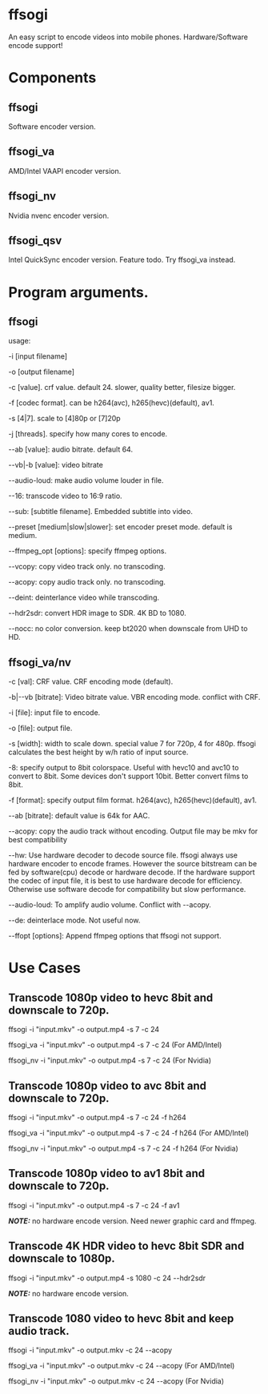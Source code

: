 # ffsogi
An easy script to encode videos into mobile phones.  Hardware/Software encode support!

# Components
## ffsogi
Software encoder version.

## ffsogi_va
AMD/Intel VAAPI encoder version.

## ffsogi_nv
Nvidia nvenc encoder version.

## ffsogi_qsv
Intel QuickSync encoder version. Feature todo. Try ffsogi_va instead.

# Program arguments.
## ffsogi
usage:

-i [input filename]

-o [output filename]

-c [value]. crf value. default 24. slower, quality better, filesize bigger.

-f [codec format]. can be h264(avc), h265(hevc)(default), av1.

-s [4|7]. scale to [4]80p or [7]20p

-j [threads]. specify how many cores to encode.

--ab [value]: audio bitrate. default 64.

--vb|-b [value]: video bitrate

--audio-loud: make audio volume louder in file.

--16: transcode video to 16:9 ratio.

--sub: [subtitle filename]. Embedded subtitle into video.

--preset [medium|slow|slower]: set encoder preset mode. default is medium.

--ffmpeg_opt [options]: specify ffmpeg options.

--vcopy: copy video track only. no transcoding.

--acopy: copy audio track only. no transcoding.

--deint: deinterlance video while transcoding.

--hdr2sdr: convert HDR image to SDR. 4K BD to 1080.

--nocc: no color conversion. keep bt2020 when downscale from UHD to HD.

## ffsogi_va/nv
-c [val]: CRF value. CRF encoding mode (default).

-b|--vb [bitrate]: Video bitrate value. VBR encoding mode. conflict with CRF.

-i [file]: input file to encode.

-o [file]: output file.

-s [width]: width to scale down. special value 7 for 720p, 4 for 480p.
            ffsogi calculates the best height by w/h ratio of input source.

-8: specify output to 8bit colorspace. Useful with hevc10 and avc10 to convert to 8bit.
    Some devices don't support 10bit. Better convert films to 8bit.

-f [format]: specify output film format. h264(avc), h265(hevc)(default), av1.

--ab [bitrate]: default value is 64k for AAC.

--acopy: copy the audio track without encoding. Output file may be mkv for best compatibility

--hw: Use hardware decoder to decode source file.
      ffsogi always use hardware encoder to encode frames. However the source bitstream can be fed by
      software(cpu) decode or hardware decode. If the hardware support the codec of input file, it is best
      to use hardware decode for efficiency. Otherwise use software decode for compatibility but slow performance.

--audio-loud: To amplify audio volume. Conflict with --acopy.

--de: deinterlace mode. Not useful now.

--ffopt [options]: Append ffmpeg options that ffsogi not support.

# Use Cases
## Transcode 1080p video to hevc 8bit and downscale to 720p.
ffsogi -i "input.mkv" -o output.mp4 -s 7 -c 24

ffsogi_va -i "input.mkv" -o output.mp4 -s 7 -c 24 (For AMD/Intel)

ffsogi_nv -i "input.mkv" -o output.mp4 -s 7 -c 24 (For Nvidia)

## Transcode 1080p video to avc 8bit and downscale to 720p.
ffsogi -i "input.mkv" -o output.mp4 -s 7 -c 24 -f h264

ffsogi_va -i "input.mkv" -o output.mp4 -s 7 -c 24 -f h264 (For AMD/Intel)

ffsogi_nv -i "input.mkv" -o output.mp4 -s 7 -c 24 -f h264 (For Nvidia)

## Transcode 1080p video to av1 8bit and downscale to 720p.
ffsogi -i "input.mkv" -o output.mp4 -s 7 -c 24 -f av1

**_NOTE:_** no hardware encode version. Need newer graphic card and ffmpeg.

## Transcode 4K HDR video to hevc 8bit SDR and downscale to 1080p.
ffsogi -i "input.mkv" -o output.mp4 -s 1080 -c 24 --hdr2sdr

**_NOTE:_** no hardware encode version.

## Transcode 1080 video to hevc 8bit and keep audio track.
ffsogi -i "input.mkv" -o output.mkv -c 24 --acopy

ffsogi_va -i "input.mkv" -o output.mkv -c 24 --acopy (For AMD/Intel)

ffsogi_nv -i "input.mkv" -o output.mkv -c 24 --acopy (For Nvidia)

